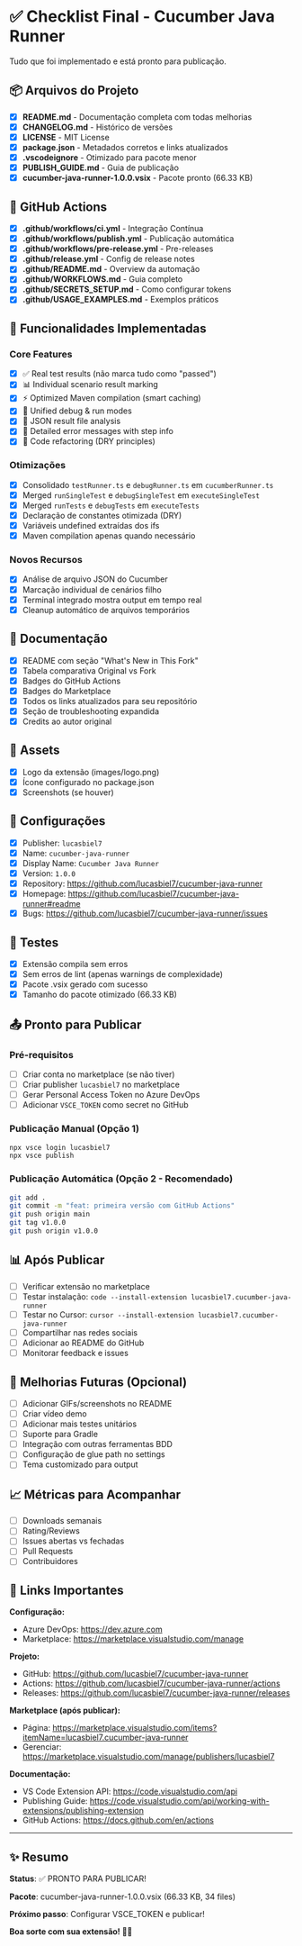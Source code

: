 # ✅ Checklist Final - Cucumber Java Runner

Tudo que foi implementado e está pronto para publicação.

## 📦 Arquivos do Projeto

- [x] **README.md** - Documentação completa com todas melhorias
- [x] **CHANGELOG.md** - Histórico de versões
- [x] **LICENSE** - MIT License
- [x] **package.json** - Metadados corretos e links atualizados
- [x] **.vscodeignore** - Otimizado para pacote menor
- [x] **PUBLISH_GUIDE.md** - Guia de publicação
- [x] **cucumber-java-runner-1.0.0.vsix** - Pacote pronto (66.33 KB)

## 🤖 GitHub Actions

- [x] **.github/workflows/ci.yml** - Integração Contínua
- [x] **.github/workflows/publish.yml** - Publicação automática
- [x] **.github/workflows/pre-release.yml** - Pre-releases
- [x] **.github/release.yml** - Config de release notes
- [x] **.github/README.md** - Overview da automação
- [x] **.github/WORKFLOWS.md** - Guia completo
- [x] **.github/SECRETS_SETUP.md** - Como configurar tokens
- [x] **.github/USAGE_EXAMPLES.md** - Exemplos práticos

## 🚀 Funcionalidades Implementadas

### Core Features
- [x] ✅ Real test results (não marca tudo como "passed")
- [x] 📊 Individual scenario result marking
- [x] ⚡ Optimized Maven compilation (smart caching)
- [x] 🐛 Unified debug & run modes
- [x] 📝 JSON result file analysis
- [x] 🎯 Detailed error messages with step info
- [x] 🧹 Code refactoring (DRY principles)

### Otimizações
- [x] Consolidado `testRunner.ts` e `debugRunner.ts` em `cucumberRunner.ts`
- [x] Merged `runSingleTest` e `debugSingleTest` em `executeSingleTest`
- [x] Merged `runTests` e `debugTests` em `executeTests`
- [x] Declaração de constantes otimizada (DRY)
- [x] Variáveis undefined extraídas dos ifs
- [x] Maven compilation apenas quando necessário

### Novos Recursos
- [x] Análise de arquivo JSON do Cucumber
- [x] Marcação individual de cenários filho
- [x] Terminal integrado mostra output em tempo real
- [x] Cleanup automático de arquivos temporários

## 📝 Documentação

- [x] README com seção "What's New in This Fork"
- [x] Tabela comparativa Original vs Fork
- [x] Badges do GitHub Actions
- [x] Badges do Marketplace
- [x] Todos os links atualizados para seu repositório
- [x] Seção de troubleshooting expandida
- [x] Credits ao autor original

## 🎨 Assets

- [x] Logo da extensão (images/logo.png)
- [x] Ícone configurado no package.json
- [x] Screenshots (se houver)

## 🔧 Configurações

- [x] Publisher: `lucasbiel7`
- [x] Name: `cucumber-java-runner`
- [x] Display Name: `Cucumber Java Runner`
- [x] Version: `1.0.0`
- [x] Repository: https://github.com/lucasbiel7/cucumber-java-runner
- [x] Homepage: https://github.com/lucasbiel7/cucumber-java-runner#readme
- [x] Bugs: https://github.com/lucasbiel7/cucumber-java-runner/issues

## 🧪 Testes

- [x] Extensão compila sem erros
- [x] Sem erros de lint (apenas warnings de complexidade)
- [x] Pacote .vsix gerado com sucesso
- [x] Tamanho do pacote otimizado (66.33 KB)

## 📤 Pronto para Publicar

### Pré-requisitos
- [ ] Criar conta no marketplace (se não tiver)
- [ ] Criar publisher `lucasbiel7` no marketplace
- [ ] Gerar Personal Access Token no Azure DevOps
- [ ] Adicionar `VSCE_TOKEN` como secret no GitHub

### Publicação Manual (Opção 1)
```bash
npx vsce login lucasbiel7
npx vsce publish
```

### Publicação Automática (Opção 2 - Recomendado)
```bash
git add .
git commit -m "feat: primeira versão com GitHub Actions"
git push origin main
git tag v1.0.0
git push origin v1.0.0
```

## 📊 Após Publicar

- [ ] Verificar extensão no marketplace
- [ ] Testar instalação: `code --install-extension lucasbiel7.cucumber-java-runner`
- [ ] Testar no Cursor: `cursor --install-extension lucasbiel7.cucumber-java-runner`
- [ ] Compartilhar nas redes sociais
- [ ] Adicionar ao README do GitHub
- [ ] Monitorar feedback e issues

## 🎯 Melhorias Futuras (Opcional)

- [ ] Adicionar GIFs/screenshots no README
- [ ] Criar vídeo demo
- [ ] Adicionar mais testes unitários
- [ ] Suporte para Gradle
- [ ] Integração com outras ferramentas BDD
- [ ] Configuração de glue path no settings
- [ ] Tema customizado para output

## 📈 Métricas para Acompanhar

- [ ] Downloads semanais
- [ ] Rating/Reviews
- [ ] Issues abertas vs fechadas
- [ ] Pull Requests
- [ ] Contribuidores

## 🔗 Links Importantes

**Configuração:**
- Azure DevOps: https://dev.azure.com
- Marketplace: https://marketplace.visualstudio.com/manage

**Projeto:**
- GitHub: https://github.com/lucasbiel7/cucumber-java-runner
- Actions: https://github.com/lucasbiel7/cucumber-java-runner/actions
- Releases: https://github.com/lucasbiel7/cucumber-java-runner/releases

**Marketplace (após publicar):**
- Página: https://marketplace.visualstudio.com/items?itemName=lucasbiel7.cucumber-java-runner
- Gerenciar: https://marketplace.visualstudio.com/manage/publishers/lucasbiel7

**Documentação:**
- VS Code Extension API: https://code.visualstudio.com/api
- Publishing Guide: https://code.visualstudio.com/api/working-with-extensions/publishing-extension
- GitHub Actions: https://docs.github.com/en/actions

---

## ✨ Resumo

**Status**: ✅ PRONTO PARA PUBLICAR!

**Pacote**: cucumber-java-runner-1.0.0.vsix (66.33 KB, 34 files)

**Próximo passo**: Configurar VSCE_TOKEN e publicar!

**Boa sorte com sua extensão! 🚀🥒**
